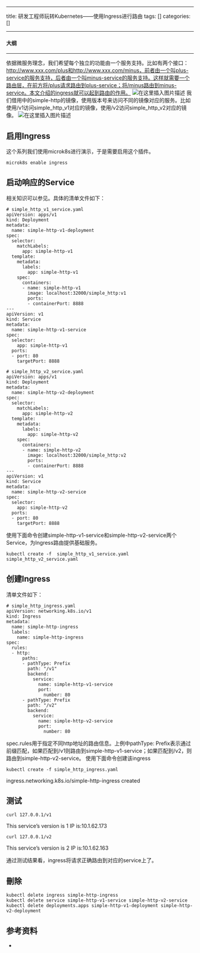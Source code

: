 
--- 
title:  研发工程师玩转Kubernetes——使用Ingress进行路由 
tags: []
categories: [] 

---


#### 大纲
- - - - - - 


依据微服务理念，我们希望每个独立的功能由一个服务支持。比如有两个接口：http://www.xxx.com/plus和http://www.xxx.com/minus，前者由一个叫plus-service的服务支持，后者由一个叫minus-service的服务支持。这样就需要一个路由层，在前方将/plus请求路由到plus-service；将/minus路由到minus-service。本文介绍的ingress就可以起到路由的作用。 <img src="https://img-blog.csdnimg.cn/d9b27363af854f2db549923f3c0cd2c4.png" alt="在这里插入图片描述"> 我们借用中的simple-http的镜像，使用版本号来访问不同的镜像对应的服务。比如使用/v1访问simple_http_v1对应的镜像，使用/v2访问simple_http_v2对应的镜像。 <img src="https://img-blog.csdnimg.cn/7fbfb99c723d48689c22f40ca5c1f49d.png" alt="在这里插入图片描述">

## 启用Ingress

这个系列我们使用microk8s进行演示，于是需要启用这个插件。

```
microk8s enable ingress

```

## 启动响应的Service

相关知识可以参见。具体的清单文件如下：

```
# simple_http_v1_service.yaml
apiVersion: apps/v1
kind: Deployment
metadata:
  name: simple-http-v1-deployment
spec:
  selector:
    matchLabels:
      app: simple-http-v1
  template:
    metadata:
      labels:
        app: simple-http-v1
    spec:
      containers: 
      - name: simple-http-v1
        image: localhost:32000/simple_http:v1
        ports:
        - containerPort: 8888
---
apiVersion: v1
kind: Service
metadata:
  name: simple-http-v1-service
spec:
  selector:
    app: simple-http-v1
  ports:
  - port: 80
    targetPort: 8888

```

```
# simple_http_v2_service.yaml
apiVersion: apps/v1
kind: Deployment
metadata:
  name: simple-http-v2-deployment
spec:
  selector:
    matchLabels:
      app: simple-http-v2
  template:
    metadata:
      labels:
        app: simple-http-v2
    spec:
      containers: 
      - name: simple-http-v2
        image: localhost:32000/simple_http:v2
        ports:
        - containerPort: 8888
---
apiVersion: v1
kind: Service
metadata:
  name: simple-http-v2-service
spec:
  selector:
    app: simple-http-v2
  ports:
  - port: 80
    targetPort: 8888

```

使用下面命令创建simple-http-v1-service和simple-http-v2-service两个Service，为Ingress路由提供基础服务。

```
kubectl create -f  simple_http_v1_service.yaml simple_http_v2_service.yaml

```

## 创建Ingress

清单文件如下：

```
# simple_http_ingress.yaml
apiVersion: networking.k8s.io/v1
kind: Ingress
metadata:
  name: simple-http-ingress
  labels:
    name: simple-http-ingress
spec:
  rules:
  - http:
      paths:
      - pathType: Prefix
        path: "/v1"
        backend:
          service:
            name: simple-http-v1-service
            port: 
              number: 80
      - pathType: Prefix
        path: "/v2"
        backend:
          service:
            name: simple-http-v2-service
            port: 
              number: 80

```

spec.rules用于指定不同http地址的路由信息。上例中pathType: Prefix表示通过前缀匹配，如果匹配到/v1则路由到simple-http-v1-service；如果匹配到/v2，则路由到simple-http-v2-service。 使用下面命令创建该ingress

```
kubectl create -f simple_http_ingress.yaml

```

>  
 ingress.networking.k8s.io/simple-http-ingress created 


## 测试

```
curl 127.0.0.1/v1

```

>  
 This service’s version is 1 IP is:10.1.62.173 


```
curl 127.0.0.1/v2

```

>  
 This service’s version is 2 IP is:10.1.62.163 


通过测试结果看，ingress将请求正确路由到对应的service上了。

## 刪除

```
kubectl delete ingress simple-http-ingress
kubectl delete service simple-http-v1-service simple-http-v2-service
kubectl delete deployments.apps simple-http-v1-deployment simple-http-v2-deployment 

```

## 参考资料
- 